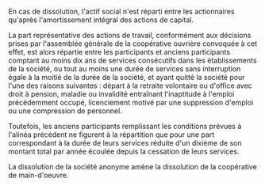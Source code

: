   
 En cas de dissolution, l'actif social n'est réparti entre les actionnaires qu'après l'amortissement intégral des actions de capital.  

  
 La part représentative des actions de travail, conformément aux décisions prises par l'assemblée générale de la coopérative ouvrière convoquée à cet effet, est alors répartie entre les participants et anciens participants comptant au moins dix ans de services consécutifs dans les établissements de la société, ou tout au moins une durée de services sans interruption égale à la moitié de la durée de la société, et ayant quitté la société pour l'une des raisons suivantes : départ à la retraite volontaire ou d'office avec droit à pension, maladie ou invalidité entraînant l'inaptitude à l'emploi précédemment occupé, licenciement motivé par une suppression d'emploi ou une compression de personnel.  

  
 Toutefois, les anciens participants remplissant les conditions prévues à l'alinéa précédent ne figurent à la répartition que pour une part correspondant à la durée de leurs services réduite d'un dixième de son montant total par année écoulée depuis la cessation de leurs services.  

  
 La dissolution de la société anonyme amène la dissolution de la coopérative de main-d'oeuvre.  
